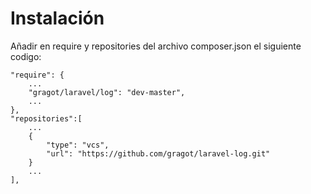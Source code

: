 # Instalación

Añadir en require y repositories del archivo composer.json el siguiente codigo:

```
"require": {
    ...
    "gragot/laravel/log": "dev-master",
    ...
},
"repositories":[
    ...    
    {
        "type": "vcs",
        "url": "https://github.com/gragot/laravel-log.git"
    }
    ...
],
```



